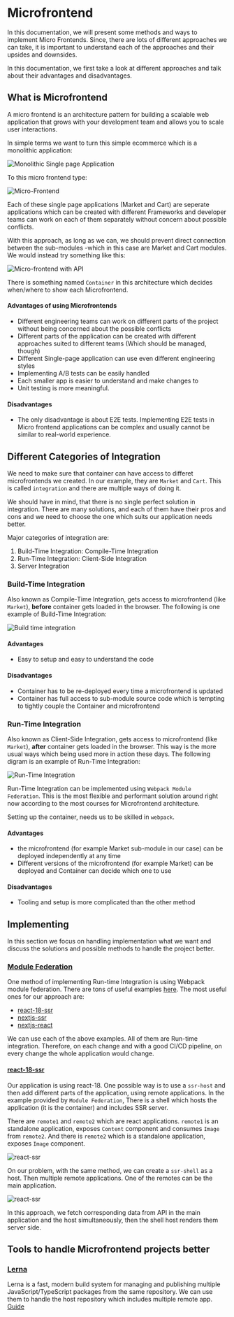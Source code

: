 # Microfrontend
In this documentation, we will present some methods and ways to implement Micro Frontends. Since, there are lots of different approaches we can take, it is important to understand each of the approaches and their upsides and downsides.

In this documentation, we first take a look at different approaches and talk about their advantages and disadvantages. 

## What is Microfrontend
A micro frontend is an architecture pattern for building a scalable web application that grows with your development team and allows you to scale user interactions.

In simple terms we want to turn this simple ecommerce which is a monolithic application: 

![Monolithic Single page Application](images/01-Monolith.png)

To this micro frontend type:

![Micro-Frontend](images/02-micro.png)

Each of these single page applications (Market and Cart) are seperate applications which can be created with different Frameworks and developer teams can work on each of them separately without concern about possible conflicts.

With this approach, as long as we can, we should prevent direct connection between the sub-modules -which in this case are Market and Cart modules. We would instead try something like this: 

![Micro-frontend with API](images/03-micro.png)

There is something named `Container` in this architecture which decides when/where to show each Microfrontend.



#### Advantages of using Microfrontends
- Different engineering teams can work on different parts of the project without being concerned about the possible conflicts
- Different parts of the application can be created with different approaches suited to different teams (Which should be managed, though)
- Different Single-page application can use even different engineering styles
- Implementing A/B tests can be easily handled
- Each smaller app is easier to understand and make changes to
- Unit testing is more meaningful.

#### Disadvantages
- The only disadvantage is about E2E tests. Implementing E2E tests in Micro frontend applications can be complex and usually cannot be similar to real-world experience.


## Different Categories of Integration
We need to make sure that container can have access to differet microfrontends we created. In our example, they are `Market` and `Cart`. This is called `integration` and there are multiple ways of doing it. 

We should have in mind, that there is no single perfect solution in integration. There are many solutions, and each of them have their pros and cons and we need to choose the one which suits our application needs better. 

Major categories of integration are: 

1. Build-Time Integration: Compile-Time Integration
2. Run-Time Integration: Client-Side Integration
3. Server Integration

### Build-Time Integration
Also known as Compile-Time Integration, gets access to microfrontend (like `Market`), **before** container gets loaded in the browser. The following is one example of Build-Time Integration:

![Build time integration](images/05-micro.png)

#### Advantages
- Easy to setup and easy to understand the code

#### Disadvantages
- Container has to be re-deployed every time a microfrontend is updated
- Container has full access to sub-module source code which is tempting to tightly couple the Container and microfrontend

### Run-Time Integration
Also known as Client-Side Integration, gets access to microfrontend (like `Market`), **after** container gets loaded in the browser. This way is the more usual ways which being used more in action these days. The following digram is an example of Run-Time Integration: 

![Run-Time Integration](images/06-micro.png)

Run-Time Integration can be implemented using `Webpack Module Federation`. This is the most flexible and performant solution around right now according to the most courses for Microfrontend architecture. 

Setting up the container, needs us to be skilled in `webpack`.

#### Advantages
- the microfrontend (for example Market sub-module in our case) can be deployed independently at any time
- Different versions of the microfrontend (for example Market) can be deployed and Container can decide which one to use

#### Disadvantages
- Tooling and setup is more complicated than the other method

## Implementing
In this section we focus on handling implementation what we want and discuss the solutions and possible methods to handle the project better.

### [Module Federation](https://github.com/module-federation/universe/tree/main)
One method of implementing Run-time Integration is using Webpack module federation. There are tons of useful examples [here](https://github.com/module-federation/module-federation-examples). The most useful ones for our approach are: 

- [react-18-ssr](https://github.com/module-federation/module-federation-examples/tree/master/react-18-ssr)
- [nextjs-ssr](https://github.com/module-federation/module-federation-examples/tree/master/nextjs-ssr)
- [nextjs-react](https://github.com/module-federation/module-federation-examples/tree/master/nextjs-react)

We can use each of the above examples. All of them are Run-time integration. Therefore, on each change and with a good CI/CD pipeline, on every change the whole application would change.

#### [react-18-ssr](https://github.com/module-federation/module-federation-examples/tree/master/react-18-ssr)
Our application is using react-18. One possible way is to use a `ssr-host` and then add different parts of the application, using remote applications. In the example provided by `Module Federation`, There is a shell which hosts the application (it is the container) and includes SSR server.

There are `remote1` and `remote2` which are react applications. `remote1` is an standalone application, exposes `Content` component and consumes `Image` from `remote2`. And there is `remote2` which is a standalone application, exposes `Image` component.

![react-ssr](images/07-react-ssr.png)

On our problem, with the same method, we can create a `ssr-shell` as a host. Then multiple remote applications. One of the remotes can be the main application. 

![react-ssr](images/08-react-ssr.png)

In this approach, we fetch corresponding data from API in the main application and the host simultaneously, then the shell host renders them server side. 

## Tools to handle Microfrontend projects better
### [Lerna](https://lerna.js.org/docs/getting-started)
Lerna is a fast, modern build system for managing and publishing multiple JavaScript/TypeScript packages from the same repository. We can use them to handle the host repository which includes multiple remote app. [Guide](https://www.digitalocean.com/community/tutorials/how-to-manage-monorepos-with-lerna)

